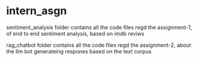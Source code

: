 # intern_asgn

sentiment_analysis folder contains all the code files regd the assignment-1, of end to end sentiment analysis, based on imdb reviws

rag_chatbot folder contains all the code files regd the assignment-2, about the llm bot generateing respones based on the text corpus
